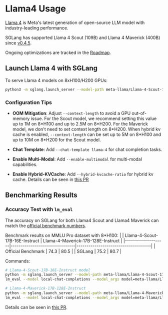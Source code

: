 # Llama4 Usage

[Llama 4](https://github.com/meta-llama/llama-models/blob/main/models/llama4/MODEL_CARD.md) is Meta's latest generation of open-source LLM model with industry-leading performance.

SGLang has supported Llama 4 Scout (109B) and Llama 4 Maverick (400B) since [v0.4.5](https://github.com/sgl-project/sglang/releases/tag/v0.4.5).

Ongoing optimizations are tracked in the [Roadmap](https://github.com/sgl-project/sglang/issues/5118).

## Launch Llama 4 with SGLang

To serve Llama 4 models on 8xH100/H200 GPUs:

```bash
python3 -m sglang.launch_server --model-path meta-llama/Llama-4-Scout-17B-16E-Instruct --tp 8 --context-length 1000000
```

### Configuration Tips

- **OOM Mitigation**: Adjust `--context-length` to avoid a GPU out-of-memory issue. For the Scout model, we recommend setting this value up to 1M on 8\*H100 and up to 2.5M on 8\*H200. For the Maverick model, we don't need to set context length on 8\*H200. When hybrid kv cache is enabled, `--context-length` can be set up to 5M on 8\*H100 and up to 10M on 8\*H200 for the Scout model.

- **Chat Template**: Add `--chat-template llama-4` for chat completion tasks.
- **Enable Multi-Modal**: Add `--enable-multimodal` for multi-modal capabilities.
- **Enable Hybrid-KVCache**: Add `--hybrid-kvcache-ratio` for hybrid kv cache. Details can be seen in [this PR](https://github.com/sgl-project/sglang/pull/6563)

## Benchmarking Results

### Accuracy Test with `lm_eval`

The accuracy on SGLang for both Llama4 Scout and Llama4 Maverick can match the [official benchmark numbers](https://ai.meta.com/blog/llama-4-multimodal-intelligence/).

Benchmark results on MMLU Pro dataset with 8*H100:
|                    | Llama-4-Scout-17B-16E-Instruct | Llama-4-Maverick-17B-128E-Instruct  |
|--------------------|--------------------------------|-------------------------------------|
| Official Benchmark | 74.3                           | 80.5                                |
| SGLang             | 75.2                           | 80.7                                |

Commands:

```bash
# Llama-4-Scout-17B-16E-Instruct model
python -m sglang.launch_server --model-path meta-llama/Llama-4-Scout-17B-16E-Instruct --port 30000 --tp 8 --mem-fraction-static 0.8 --context-length 65536
lm_eval --model local-chat-completions --model_args model=meta-llama/Llama-4-Scout-17B-16E-Instruct,base_url=http://localhost:30000/v1/chat/completions,num_concurrent=128,timeout=999999,max_gen_toks=2048 --tasks mmlu_pro --batch_size 128 --apply_chat_template --num_fewshot 0

# Llama-4-Maverick-17B-128E-Instruct
python -m sglang.launch_server --model-path meta-llama/Llama-4-Maverick-17B-128E-Instruct --port 30000 --tp 8 --mem-fraction-static 0.8 --context-length 65536
lm_eval --model local-chat-completions --model_args model=meta-llama/Llama-4-Maverick-17B-128E-Instruct,base_url=http://localhost:30000/v1/chat/completions,num_concurrent=128,timeout=999999,max_gen_toks=2048 --tasks mmlu_pro --batch_size 128 --apply_chat_template --num_fewshot 0
```

Details can be seen in [this PR](https://github.com/sgl-project/sglang/pull/5092).
